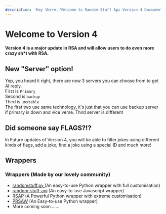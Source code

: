 ```yaml
---
description: 'Hey there, Welcome to Random Stuff Api Version 4 Documentation'
---
```


# Welcome to Version 4

#### Version 4 is a major update in RSA and will allow users to do even more crazy sh\*t with RSA. 

## New "Server" option!

Yep, you heard it right, there are now 3 servers you can choose from to get AI reply.   
First is `Primary`   
Second is `backup`  
Third is `unstable`   
The first two use same technology, it's just that you can use backup server if primary is down and vice verse. Third server is different

## Did someone say FLAGS?!?

In Future updates of Version 4, you will be able to filter jokes using different kinds of flags, add a joke, find a joke using a special ID and much more! 

## Wrappers

### Wrappers \(Made by our lovely community\)

* [randomstuff.py ](https://pypi.org/project/randomstuff.py/)\(An easy-to-use Python wrapper with full customisation\)
* [random-stuff-api](https://npmjs.com/random-stuff-api/) \(An easy-to-use Javascript wrapper\)
* [RSAP](https://pypi.org/project/rsap/) \(A Powerful Python wrapper with extreme customisation\)
* [PRSAW](https://pypi.org/project/prsaw) \(An Easy-to-use Python wrapper\)
* More coming soon.......

